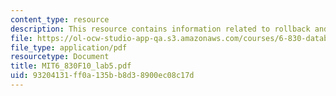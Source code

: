 ```yaml
---
content_type: resource
description: This resource contains information related to rollback and recovery.
file: https://ol-ocw-studio-app-qa.s3.amazonaws.com/courses/6-830-database-systems-fall-2010/93204131ff0a135bb8d38900ec08c17d_MIT6_830F10_lab5.pdf
file_type: application/pdf
resourcetype: Document
title: MIT6_830F10_lab5.pdf
uid: 93204131-ff0a-135b-b8d3-8900ec08c17d
---
```

